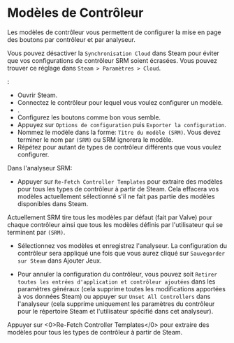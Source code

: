 # Modèles de Contrôleur
Les modèles de contrôleur vous permettent de configurer la mise en page des boutons par contrôleur et par analyseur.

Vous pouvez désactiver la `Synchronisation Cloud` dans Steam pour éviter que vos configurations de contrôleur SRM soient écrasées. Vous pouvez trouver ce réglage dans `Steam > Paramètres > Cloud`.

:
* Ouvrir Steam.
* Connectez le contrôleur pour lequel vous voulez configurer un modèle.
* .
* Configurez les boutons comme bon vous semble.
* Appuyez sur `Options de configuration` puis `Exporter la configuration`.
* Nommez le modèle dans la forme: `Titre du modèle (SRM)`. Vous devez terminer le nom par `(SRM)` ou SRM ignorera le modèle.
* Répétez pour autant de types de contrôleur différents que vous voulez configurer.

Dans l'analyseur SRM:
* Appuyer sur `Re-Fetch Controller Templates` pour extraire des modèles pour tous les types de contrôleur à partir de Steam. Cela effacera vos modèles actuellement sélectionné s'il ne fait pas partie des modèles disponibles dans Steam.

Actuellement SRM tire tous les modèles par défaut (fait par Valve) pour chaque contrôleur ainsi que tous les modèles définis par l'utilisateur qui se terminent par `(SRM)`.

* Sélectionnez vos modèles et enregistrez l'analyseur. La configuration du contrôleur sera appliqué une fois que vous aurez cliqué sur `Sauvegarder sur Steam` dans Ajouter Jeux.

* Pour annuler la configuration du contrôleur, vous pouvez soit `Retirer toutes les entrées d'application et contrôleur ajoutées` dans les paramètres généraux (cela supprime toutes les modifications apportées à vos données Steam) ou appuyer sur `Unset All Controllers` dans l'analyseur (cela supprime uniquement les paramètres du contrôleur pour le répertoire Steam et l'utilisateur spécifié dans cet analyseur).

Appuyer sur <0>Re-Fetch Controller Templates</0> pour extraire des modèles pour tous les types de contrôleur à partir de Steam.



